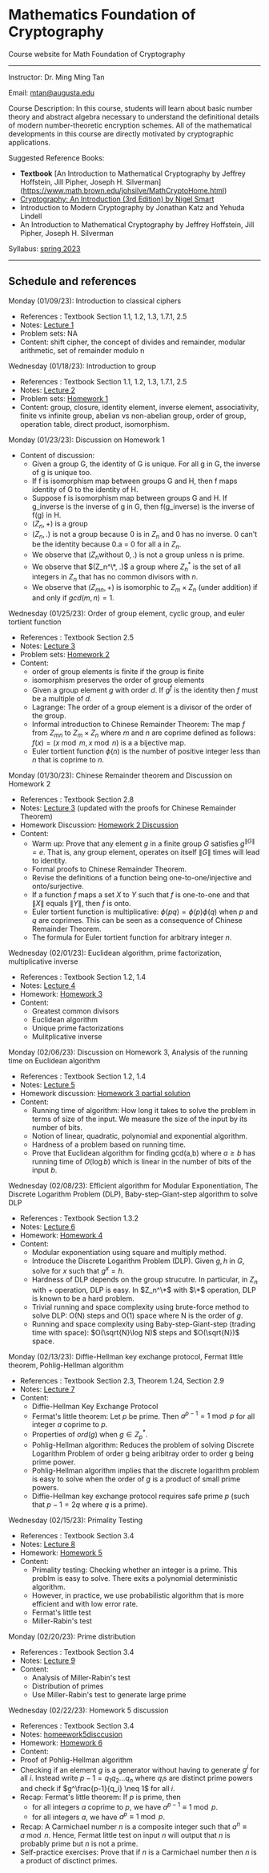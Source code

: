 # Mathematics Foundation of Cryptography
Course website for Math Foundation of Cryptography

---
Instructor:  Dr. Ming Ming Tan

Email:  mtan@augusta.edu

Course Description:
In this course, students will learn about basic number theory and abstract algebra necessary to understand the definitional details of modern number-theoretic encryption schemes. All of the mathematical developments in this course are directly motivated by cryptographic applications.

Suggested Reference Books:
- **Textbook** [An Introduction to Mathematical Cryptography by Jeffrey Hoffstein, Jill Pipher, Joseph H. Silverman] (https://www.math.brown.edu/johsilve/MathCryptoHome.html)
- [Cryptography: An Introduction (3rd Edition) by Nigel Smart](https://www.google.com/url?sa=t&rct=j&q=&esrc=s&source=web&cd=&cad=rja&uact=8&ved=2ahUKEwitr7vL9a78AhVltjEKHbdQAhYQFnoECBEQAQ&url=https%3A%2F%2Fwww.cs.umd.edu%2F~waa%2F414-F11%2FIntroToCrypto.pdf&usg=AOvVaw2p0Q3HMItj7KaorAn67GJL)
- Introduction to Modern Cryptography by Jonathan Katz and Yehuda Lindell
- An Introduction to Mathematical Cryptography  by Jeffrey Hoffstein, Jill Pipher, Joseph H. Silverman

Syllabus: [spring 2023](/syllabus_spring_2023.md)

---

## Schedule and references
Monday (01/09/23): Introduction to classical ciphers
 * References : Textbook Section 1.1, 1.2, 1.3, 1.7.1, 2.5
 * Notes: [Lecture 1](/lec1.pdf)
 * Problem sets: NA
 * Content: shift cipher, the concept of divides and remainder, modular arithmetic, set of remainder modulo n
 
Wednesday (01/18/23): Introduction to group
 * References : Textbook Section 1.1, 1.2, 1.3, 1.7.1, 2.5
 * Notes: [Lecture 2](/lec2.pdf)
 * Problem sets: [Homework 1](/homework1.pdf)
 * Content: group, closure, identity element, inverse element, associativity, finite vs infinite group, abelian vs non-abelian group, order of group, operation table, direct product, isomorphism.
 
Monday (01/23/23): Discussion on Homework 1
* Content of discussion:
  * Given a group G, the identity of G is unique. For all g in G, the inverse of g is unique too. 
  * If f is isomorphism map between groups G and H, then f maps identity of G to the identity of H.
  * Suppose f is isomorphism map between groups G and H. If g_inverse is the inverse of g in G, then f(g_inverse) is the inverse of f(g) in H. 
  * $(Z_n, +)$ is a group
  * $(Z_n, .)$ is not a group because 0 is in $Z_n$ and 0 has no inverse. 0 can't be the identity because 0.a = 0 for all a in $Z_n$.
  * We observe that $(Z_n \text{without 0}, .)$ is not a group unless n is prime. 
  * We observe that $(Z_n^\*, .)$ a group where $Z_n^*$ is the set of all integers in $Z_n$ that has no common divisors with $n$. 
  * We observe that $(Z_{mn}, +)$ is isomorphic to $Z_m \times Z_n$ (under addition) if and only if $gcd(m,n)=1$. 

Wednesday (01/25/23): Order of group element, cyclic group, and euler tortient function
 * References : Textbook Section 2.5
 * Notes: [Lecture 3](/lec3.pdf)
 * Problem sets: [Homework 2](/homework2.pdf)
 * Content:
   * order of group elements is finite if the group is finite
   * isomorphism preserves the order of group elements
   * Given a group element $g$ with order $d$. If $g^f$ is the identity then $f$ must be a multiple of $d$. 
   * Lagrange: The order of a group element is a divisor of the order of the group. 
   * Informal introduction to Chinese Remainder Theorem: The map $f$ from $Z_{mn}$ to $Z_m \times Z_n$ where $m$ and $n$ are coprime defined as follows: 
   $f(x) = (x \bmod m, x \bmod n)$ is a a bijective map. 
   * Euler tortient function $\phi(n)$ is the number of positive integer less than $n$ that is coprime to $n$. 

Monday (01/30/23): Chinese Remainder theorem and Discussion on Homework 2
 * References : Textbook Section 2.8
 * Notes: [Lecture 3](/lec3.pdf) (updated with the proofs for Chinese Remainder Theorem)
 * Homework Discussion: [Homework 2 Discussion](/homework2discussion.pdf)
 * Content:
   * Warm up: Prove that any element $g$ in a finite group $G$ satisfies $g^{\|G\|} = e$. That is, any group element, operates on itself $\|G\|$ times will lead to identity.
   * Formal proofs to Chinese Remainder Theorem. 
   * Revise the definitions of a function being one-to-one/injective and onto/surjective.
   * If a function $f$ maps a set $X$ to $Y$ such that $f$ is one-to-one and that $\|X\|$ equals $\|Y\|$, then $f$ is onto. 
   * Euler tortient function is multiplicative: $\phi(pq) = \phi(p)\phi(q)$ when $p$ and $q$ are coprimes. This can be seen as a consequence of Chinese Remainder Theorem. 
   * The formula for Euler tortient function for arbitrary integer $n$. 


Wednesday (02/01/23): Euclidean algorithm, prime factorization, multiplicative inverse
 * References : Textbook Section 1.2, 1.4
 * Notes: [Lecture 4](/lec4.pdf)
 * Homework: [Homework 3](/homework3.pdf)
 * Content:
   * Greatest common divisors
   * Euclidean algorithm 
   * Unique prime factorizations
   * Mulitplicative inverse

Monday (02/06/23): Discussion on Homework 3, Analysis of the running time on Euclidean algorithm
 * References : Textbook Section 1.2, 1.4
 * Notes: [Lecture 5](/lec5.pdf)
 * Homework discussion: [Homework 3 partial solution](/homework3discussion.pdf)
 * Content:
   * Running time of algorithm: How long it takes to solve the problem in terms of size of the input. We measure the size of the input by its number of bits. 
   * Notion of linear, quadratic, polynomial and exponential algorithm. 
   * Hardness of a problem based on running time. 
   * Prove that Euclidean algorithm for finding gcd(a,b) where $a \geq b$ has running time of $O(\log b)$ which is linear in the number of bits of the input $b$.
   
Wednesday (02/08/23): Efficient algorithm for Modular Exponentiation, The Discrete Logarithm Problem (DLP), Baby-step-Giant-step algorithm to solve DLP
 * References : Textbook Section 1.3.2
 * Notes: [Lecture 6](/lec6.pdf)
 * Homework: [Homework 4](/homework4.pdf)
 * Content:
   * Modular exponentiation using square and multiply method. 
   * Introduce the Discrete Logarithm Problem (DLP). Given $g, h$ in $G$, solve for $x$ such that $g^x = h$.
   * Hardness of DLP depends on the group strucutre. In particular, in $Z_n$ with + operation, DLP is easy. In $Z_n^\*$ with $\*$ operation, DLP is known to be a hard problem. 
   * Trivial running and space complexity using brute-force method to solve DLP: O(N) steps and O(1) space where N is the order of $g$. 
   * Running and space complexity using Baby-step-Giant-step (trading time with space): $O(\sqrt{N}\log N)$ steps and $O(\sqrt{N})$ space. 
   
Monday (02/13/23): Diffie-Hellman key exchange protocol, Fermat little theorem, Pohlig-Hellman algorithm
 * References : Textbook Section 2.3, Theorem 1.24, Section 2.9
 * Notes: [Lecture 7](/lec7.pdf) 
 * Content:
   * Diffie-Hellman Key Exchange Protocol
   * Fermat's little theorem: Let $p$ be prime. Then $a^{p-1} = 1 \bmod{p}$ for all integer $a$ coprime to $p$.
   * Properties of $ord(g)$ when $g \in Z_p^*$. 
   * Pohlig-Hellman algorithm: Reduces the problem of solving Discrete Logarithm Problem of order g being aribitray order to order g being prime power. 
   * Pohlig-Hellman algorithm implies that the discrete logarithm problem is easy to solve when the order of $g$ is a product of small prime powers. 
   * Diffie-Hellman key exchange protocol requires safe prime $p$ (such that $p-1 = 2q$ where $q$ is a prime). 
  
   
Wednesday (02/15/23): Primality Testing
 * References : Textbook Section 3.4
 * Notes: [Lecture 8](/lec8.pdf) 
 * Homework: [Homework 5](/homework5.pdf)
 * Content:
   * Primality testing: Checking whether an integer is a prime. This problm is easy to solve. There exits a polynomial deterministic algorithm. 
   * However, in practice, we use probabilistic algorithm that is more efficient and with low error rate. 
    * Fermat's little test 
    * Miller-Rabin's test 

Monday (02/20/23): Prime distribution
 * References : Textbook Section 3.4
 * Notes: [Lecture 9](/lec9.pdf) 
 * Content:
   * Analysis of Miller-Rabin's test
   * Distribution of primes
   * Use Miller-Rabin's test to generate large prime

Wednesday (02/22/23): Homework 5 discussion 
 * References : Textbook Section 3.4
 * Notes: [homeework5disccusion](/homework5discussion.pdf) 
 * Homework: [Homework 6](/homework6.pdf)
 * Content:
  * Proof of Pohlig-Hellman algorithm
  * Checking if an element $g$ is a generator without having to generate $g^i$ for all $i$. Instead write $p-1 = q_1 q_2 \ldots q_n$ where $q_i$s are distinct prime powers and check if $g^\frac{p-1}{q_i} \neq 1$ for all $i$. 
  * Recap: Fermat's little theorem: If $p$ is prime, then 
       * for all integers $a$ coprime to $p$, we have $a^{p-1} \equiv 1 \bmod{p}$. 
       * for all integers $a$, we have $a^p \equiv 1 \bmod{p}$. 
  * Recap: A Carmichael number $n$ is a composite integer such that $a^n \equiv a \bmod{n}$. Hence, Fermat little test on input $n$ will output that $n$ is probably prime but $n$ is not a prime. 
  * Self-practice exercises: Prove that if $n$ is a Carmichael number then $n$ is a product of disctinct primes. 
  


